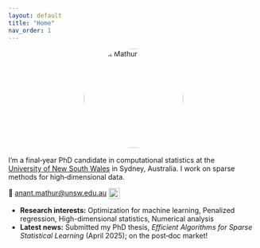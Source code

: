 ```yaml
---
layout: default
title: "Home"
nav_order: 1
---
```

<img src="{{ '/assets/img/profile.jpg' | relative_url }}"
     alt="Anant Mathur"
     style="width:200px !important; max-width:none; border-radius:50%; display:block; margin:0 auto 1rem;" />



I’m a final‑year PhD candidate in computational statistics at the  
[University of New South Wales](https://www.unsw.edu.au/science/our-schools/maths) in Sydney, Australia. I work on sparse
methods for high‑dimensional data.

📧 [anant.mathur@unsw.edu.au](mailto:anant.mathur@unsw.edu.au) <a href="https://scholar.google.com/citations?user=vup-L7oAAAAJ&hl=en" target="_blank" rel="noopener">
  <img src="{{ '/assets/img/google-scholar.svg' | relative_url }}"
       alt="Google Scholar"
       style="width:22px;height:22px;vertical-align:middle;" />
</a>


- **Research interests:** Optimization for machine learning,  Penalized regression, High-dimensional statistics, Numerical analysis
- **Latest news:** Submitted my PhD thesis, *Efficient Algorithms for Sparse Statistical Learning*  (April 2025); on the post‑doc market!
